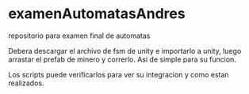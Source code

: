 # examenAutomatasAndres
repositorio para examen final de automatas

Debera descargar el archivo de fsm de unity e importarlo a unity, luego arrastar el prefab de minero y correrlo.  Asi de simple para su funcion. 

Los scripts puede verificarlos para ver su integracion y como estan realizados. 
